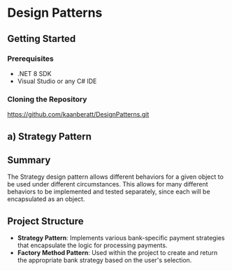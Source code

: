 # Design Patterns
## Getting Started

### Prerequisites

- .NET 8 SDK
- Visual Studio or any C# IDE

### Cloning the Repository

https://github.com/kaanberatt/DesignPatterns.git

## a) Strategy Pattern

## Summary 

The Strategy design pattern allows different behaviors for a given object to be used under different circumstances. This allows for many different behaviors to be implemented and tested separately, since each will be encapsulated as an object.

## Project Structure

- **Strategy Pattern**: Implements various bank-specific payment strategies that encapsulate the logic for processing payments.
- **Factory Method Pattern**: Used within the project to create and return the appropriate bank strategy based on the user's selection.

